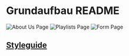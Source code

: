 # Grundaufbau README

![About Us Page](./Images/image.png)
![Playlists Page](./Images/image-1.png)
![Form Page](./Images/image-2.png)

## [Styleguide](Styleguide.md)